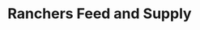 ---
title: "Ranchers Feed and Supply"
url: /bertram/ranchers-feed-and-supply/
shop: Landwirtschaftlich
---